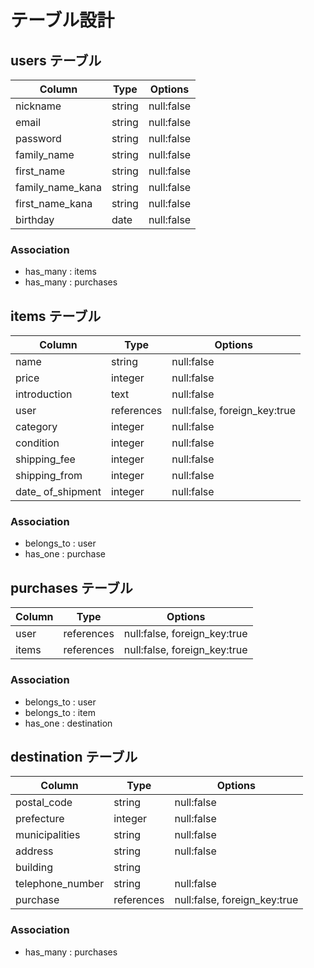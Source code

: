 # テーブル設計

## users テーブル

| Column           | Type     | Options                          |
| ---------------  | -------- | -------------------------------- |
| nickname         | string   | null:false                       |
| email            | string   | null:false                       |
| password         | string   | null:false                       |
| family_name      | string   | null:false                       |
| first_name       | string   | null:false                       |
| family_name_kana | string   | null:false                       |
| first_name_kana  | string   | null:false                       |
| birthday         | date     | null:false                       |

### Association

- has_many : items
- has_many : purchases

## items テーブル

| Column           | Type       | Options                          |
| ---------------- | ---------- | -------------------------------- |
| name             | string     | null:false                       |
| price            | integer    | null:false                       |
| introduction     | text       | null:false                       |
| user             | references | null:false, foreign_key:true     |
| category         | integer    | null:false                       |
| condition        | integer    | null:false                       |
| shipping_fee     | integer    | null:false                       |
| shipping_from    | integer    | null:false                       |
| date_ of_shipment| integer    | null:false                       |

### Association

- belongs_to : user
- has_one : purchase

## purchases テーブル

| Column           | Type       | Options                          |
| ---------------- | ---------- | -------------------------------- |
| user             | references | null:false, foreign_key:true     |
| items            | references | null:false, foreign_key:true     |

### Association

- belongs_to : user
- belongs_to : item
- has_one : destination

## destination テーブル

| Column           | Type       | Options                          |
| ---------------- | ---------- | -------------------------------- |
| postal_code      | string     | null:false                       |
| prefecture       | integer    | null:false                       |
| municipalities   | string     | null:false                       |
| address          | string     | null:false                       |
| building         | string     |                                  |
| telephone_number | string     | null:false                       |
| purchase         | references | null:false, foreign_key:true     |

### Association

- has_many : purchases